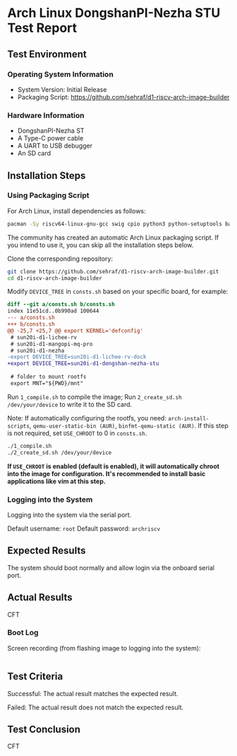 # Arch Linux DongshanPI-Nezha STU Test Report

## Test Environment

### Operating System Information

- System Version: Initial Release
- Packaging Script: https://github.com/sehraf/d1-riscv-arch-image-builder

### Hardware Information

- DongshanPI-Nezha ST
- A Type-C power cable
- A UART to USB debugger
- An SD card

## Installation Steps

### Using Packaging Script

For Arch Linux, install dependencies as follows:
```bash
pacman -Sy riscv64-linux-gnu-gcc swig cpio python3 python-setuptools base-devel bc arch-install-scripts qemu-user-static qemu-user-static-binfmt
```

The community has created an automatic Arch Linux packaging script. If you intend to use it, you can skip all the installation steps below.

Clone the corresponding repository:
```bash
git clone https://github.com/sehraf/d1-riscv-arch-image-builder.git
cd d1-riscv-arch-image-builder
```

Modify `DEVICE_TREE` in `consts.sh` based on your specific board, for example:
```diff
diff --git a/consts.sh b/consts.sh
index 11e51cd..0b990ad 100644
--- a/consts.sh
+++ b/consts.sh
@@ -25,7 +25,7 @@ export KERNEL='defconfig'
 # sun20i-d1-lichee-rv
 # sun20i-d1-mangopi-mq-pro
 # sun20i-d1-nezha
-export DEVICE_TREE=sun20i-d1-lichee-rv-dock
+export DEVICE_TREE=sun20i-d1-dongshan-nezha-stu
 
 # folder to mount rootfs
 export MNT="${PWD}/mnt"

```

Run `1_compile.sh` to compile the image;
Run `2_create_sd.sh /dev/your/device` to write it to the SD card.

Note: If automatically configuring the rootfs, you need: `arch-install-scripts`, `qemu-user-static-bin (AUR)`, `binfmt-qemu-static (AUR)`. If this step is not required, set `USE_CHROOT` to 0 in `consts.sh`.

```bash
./1_compile.sh
./2_create_sd.sh /dev/your/device
```

**If `USE_CHROOT` is enabled (default is enabled), it will automatically chroot into the image for configuration. It's recommended to install basic applications like vim at this step.**

### Logging into the System

Logging into the system via the serial port.

Default username: `root`
Default password: `archriscv`

## Expected Results

The system should boot normally and allow login via the onboard serial port.

## Actual Results

CFT

### Boot Log

Screen recording (from flashing image to logging into the system):

```log

```

## Test Criteria

Successful: The actual result matches the expected result.

Failed: The actual result does not match the expected result.

## Test Conclusion

CFT
